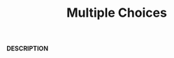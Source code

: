﻿---
category: 3xx
code: 300
cover: https://firebasestorage.googleapis.com/v0/b/capy-http.appspot.com/o/Capy300.gif?alt=media
coverAlt: Multiple Choices
description: Multiple Choices
pubDate: 2014-06-01
tags:
- 3xx
title: Multiple Choices
---

__DESCRIPTION__